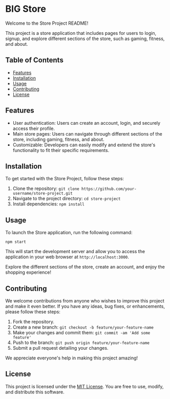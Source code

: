 # BIG Store

Welcome to the Store Project README!

This project is a store application that includes pages for users to login, signup, and explore different sections of the store, such as gaming, fitness, and about.

## Table of Contents

- [Features](#features)
- [Installation](#installation)
- [Usage](#usage)
- [Contributing](#contributing)
- [License](#license)

## Features

- User authentication: Users can create an account, login, and securely access their profile.
- Main store pages: Users can navigate through different sections of the store, including gaming, fitness, and about.
- Customizable: Developers can easily modify and extend the store's functionality to fit their specific requirements.

## Installation

To get started with the Store Project, follow these steps:

1. Clone the repository: `git clone https://github.com/your-username/store-project.git`
2. Navigate to the project directory: `cd store-project`
3. Install dependencies: `npm install`

## Usage

To launch the Store application, run the following command:

```
npm start
```

This will start the development server and allow you to access the application in your web browser at `http://localhost:3000`.

Explore the different sections of the store, create an account, and enjoy the shopping experience!

## Contributing

We welcome contributions from anyone who wishes to improve this project and make it even better. If you have any ideas, bug fixes, or enhancements, please follow these steps:

1. Fork the repository.
2. Create a new branch: `git checkout -b feature/your-feature-name`
3. Make your changes and commit them: `git commit -am 'Add some feature'`
4. Push to the branch: `git push origin feature/your-feature-name`
5. Submit a pull request detailing your changes.

We appreciate everyone's help in making this project amazing!

## License

This project is licensed under the [MIT License](https://opensource.org/licenses/MIT). You are free to use, modify, and distribute this software.
